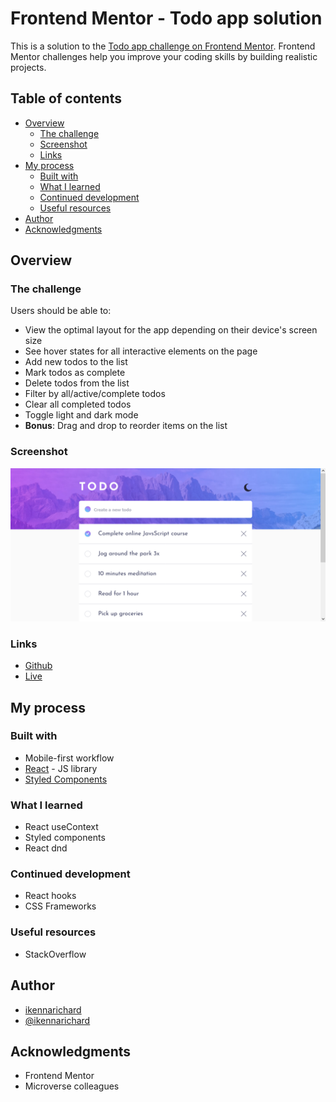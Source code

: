 # Frontend Mentor - Todo app solution

This is a solution to the [Todo app challenge on Frontend Mentor](https://www.frontendmentor.io/challenges/todo-app-Su1_KokOW). Frontend Mentor challenges help you improve your coding skills by building realistic projects. 

## Table of contents

- [Overview](#overview)
  - [The challenge](#the-challenge)
  - [Screenshot](#screenshot)
  - [Links](#links)
- [My process](#my-process)
  - [Built with](#built-with)
  - [What I learned](#what-i-learned)
  - [Continued development](#continued-development)
  - [Useful resources](#useful-resources)
- [Author](#author)
- [Acknowledgments](#acknowledgments)

## Overview

### The challenge

Users should be able to:

- View the optimal layout for the app depending on their device's screen size
- See hover states for all interactive elements on the page
- Add new todos to the list
- Mark todos as complete
- Delete todos from the list
- Filter by all/active/complete todos
- Clear all completed todos
- Toggle light and dark mode
- **Bonus**: Drag and drop to reorder items on the list

### Screenshot

![](./public/assets/todo-screenshot.png)


### Links

- [Github](https://github.com/ikennarichard/Todo-main)
- [Live](https://sparkly-todo.netlify.app)

## My process

### Built with

- Mobile-first workflow
- [React](https://reactjs.org/) - JS library
- [Styled Components](https://styled-components.com/)


### What I learned

- React useContext
- Styled components
- React dnd

### Continued development

- React hooks
- CSS Frameworks

### Useful resources

- StackOverflow

## Author

- [ikennarichard](https://ikennarichard.netlify.app)
- [@ikennarichard](https://www.frontendmentor.io/profile/ikennarichard)

## Acknowledgments

- Frontend Mentor
- Microverse colleagues
